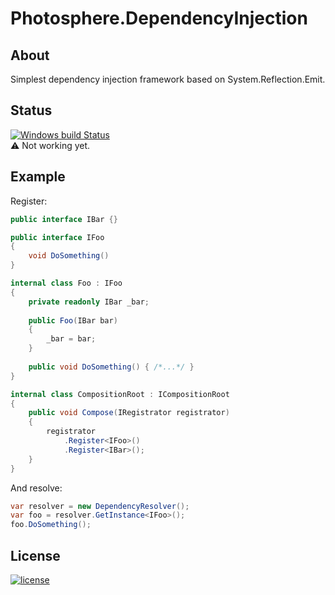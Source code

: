# Photosphere.DependencyInjection
## About
Simplest dependency injection framework based on System.Reflection.Emit.

## Status
[![Windows build Status](https://ci.appveyor.com/api/projects/status/github/sunloving/photosphere-di?retina=true&svg=true)](https://ci.appveyor.com/project/sunloving/photosphere-di)</br>
:warning: Not working yet.

## Example
Register:
``` C#
public interface IBar {}

public interface IFoo
{
    void DoSomething()
}

internal class Foo : IFoo
{
    private readonly IBar _bar;
    
    public Foo(IBar bar)
    {
        _bar = bar;
    }
    
    public void DoSomething() { /*...*/ }
}

internal class CompositionRoot : ICompositionRoot
{
    public void Compose(IRegistrator registrator)
    {
        registrator
            .Register<IFoo>()
            .Register<IBar>();
    }
}
```
And resolve:
``` C#
var resolver = new DependencyResolver();
var foo = resolver.GetInstance<IFoo>();
foo.DoSomething();
```
## License
[![license](https://img.shields.io/github/license/mashape/apistatus.svg?maxAge=2592000)]()
